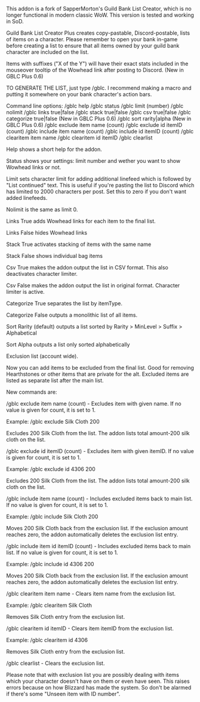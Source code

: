 This addon is a fork of SapperMorton's Guild Bank List Creator, which is no longer functional in modern classic WoW. This version is tested and working in SoD.

Guild Bank List Creator Plus creates copy-pastable, Discord-postable, lists of items on a character.  Please remember to open your bank in-game before creating a list to ensure that all items owned by your guild bank character are included on the list.

Items with suffixes ("X of the Y") will have their exact stats included in the mouseover tooltip of the Wowhead link after posting to Discord. (New in GBLC Plus 0.6)


TO GENERATE THE LIST, just type /gblc. I recommend making a macro and putting it somewhere on your bank character's action bars.

Command line options:
/gblc help
/gblc status
/gblc limit (number)
/gblc nolimit
/gblc links true|false
/gblc stack true|false
/gblc csv true|false
/gblc categorize true|false (New in GBLC Plus 0.6)
/gblc sort rarity|alpha (New in GBLC Plus 0.6)
/gblc exclude item name (count)
/gblc exclude id itemID (count)
/gblc include item name (count)
/gblc include id itemID (count)
/gblc clearitem item name
/gblc clearitem id itemID
/gblc clearlist


Help shows a short help for the addon.

Status shows your settings: limit number and wether you want to show Wowhead links or not.

Limit sets character limit for adding additional linefeed which is followed by "List continued" text. This is useful if you're pasting the list to Discord which has limited to 2000 characters per post. Set this to zero if you don't want added linefeeds.

Nolimit is the same as limit 0.

Links True adds Wowhead links for each item to the final list.

Links False hides Wowhead links

Stack True activates stacking of items with the same name

Stack False shows individual bag items

Csv True makes the addon output the list in CSV format. This also deactivates character limiter.

Csv False makes the addon output the list in original format. Character limiter is active.

Categorize True separates the list by itemType.

Categorize False outputs a monolithic list of all items.

Sort Rarity (default) outputs a list sorted by Rarity > MinLevel > Suffix > Alphabetical

Sort Alpha outputs a list only sorted alphabetically

Exclusion list (account wide).

Now you can add items to be excluded from the final list. Good for removing Hearthstones or other items that are private for the alt. Excluded items are listed as separate list after the main list.

New commands are:

/gblc exclude item name (count)    - Excludes item with given name. If no value is given for count, it is set to 1.

Example: /gblc exclude Silk Cloth 200

Excludes 200 Silk Cloth from the list. The addon lists total amount-200 silk cloth on the list.

/gblc exclude id itemID (count)    - Excludes item with given itemID. If no value is given for count, it is set to 1.

Example: /gblc exclude id 4306 200

Excludes 200 Silk Cloth from the list. The addon lists total amount-200 silk cloth on the list.

/gblc include item name (count)    - Includes excluded items back to main list. If no value is given for count, it is set to 1.

Example: /gblc include Silk Cloth 200

Moves 200 Silk Cloth back from the exclusion list. If the exclusion amount reaches zero, the addon automatically deletes the exclusion list entry.

/gblc include item id itemID (count)    - Includes excluded items back to main list. If no value is given for count, it is set to 1.

Example: /gblc include id 4306 200

Moves 200 Silk Cloth back from the exclusion list. If the exclusion amount reaches zero, the addon automatically deletes the exclusion list entry.

/gblc clearitem item name    - Clears item name from the exclusion list.

Example: /gblc clearitem Silk Cloth

Removes Silk Cloth entry from the exclusion list.

/gblc clearitem id itemID    - Clears item itemID from the exclusion list.

Example: /gblc clearitem id 4306

Removes Silk Cloth entry from the exclusion list.

/gblc clearlist    - Clears the exclusion list.



Please  note that with exclusion list you are possibly dealing with items which your character doesn't have on them or even have seen. This raises errors because on how Blizzard has made the system. So don't be alarmed if there's some "Unseen item with ID number".
